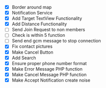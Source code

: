 * [x] Border around map
* [x] Notification Service
* [x] Add Target TextView Functionality
* [x] Add Distance Functionality
* [ ] Send Join Request to non members
* [ ] Check is within 5 function
* [ ] Send end gcm message to stop connection
* [x] Fix contact pictures
* [x] Make Cancel Button
* [x] Add Search
* [x] Ensure proper phone number format
* [x] Make Error Message PHP function
* [x] Make Cancel Message PHP function
* [x] Make Accept Notification create noise
